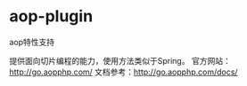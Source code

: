 # aop-plugin
aop特性支持

提供面向切片编程的能力，使用方法类似于Spring。
官方网站：http://go.aopphp.com/
文档参考：http://go.aopphp.com/docs/
